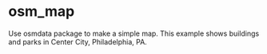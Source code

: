 # osm_map
Use osmdata package to make a simple map. 
This example shows buildings and parks in Center City, Philadelphia, PA.
